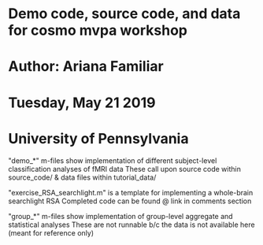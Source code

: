 #  Demo code, source code, and data for cosmo mvpa workshop
#		Author: Ariana Familiar
# 		Tuesday, May 21 2019
# 		University of Pennsylvania

"demo_*" m-files show implementation of different subject-level classification analyses of fMRI data
	These call upon source code within source_code/ & data files within tutorial_data/

"exercise_RSA_searchlight.m" is a template for implementing a whole-brain searchlight RSA
	Completed code can be found @ link in comments section

"group_*" m-files show implementation of group-level aggregate and statistical analyses
	These are not runnable b/c the data is not available here (meant for reference only)
